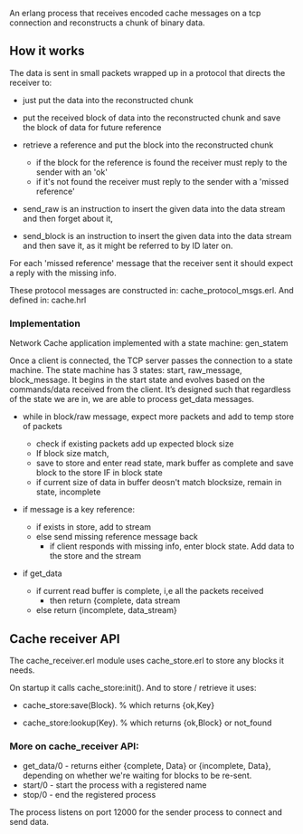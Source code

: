 An erlang process that receives encoded cache messages on a tcp connection and reconstructs a chunk of binary data.

## How it works

The data is sent in small packets wrapped up in a protocol that directs the receiver to:

- just put the data into the reconstructed chunk
- put the received block of data into the reconstructed chunk and save the block of data for future reference
- retrieve a reference and put the block into the reconstructed chunk
  - if the block for the reference is found the receiver must reply to the sender with an 'ok'
  - if it's not found the receiver must reply to the sender with a 'missed reference'

- send_raw is an instruction to insert the given data into the data stream and then forget about it,
- send_block is an instruction to insert the given data into the data stream and then save it, as it might be referred to by ID later on.

For each 'missed reference' message that the receiver sent it should expect a reply with the missing info.

These protocol messages are constructed in: cache_protocol_msgs.erl. And defined in: cache.hrl

### Implementation

Network Cache application implemented with a state machine: gen_statem

Once a client is connected, the TCP server passes the connection to a state machine. The state machine has 3 states: start, raw_message, block_message. It begins in the start state and evolves based on the commands/data received from the client. It’s designed such that regardless of the state we are in, we are able to process get_data messages.

* while in block/raw message, expect more packets and add to temp store of packets
    * check if existing packets add up expected block size
    *   If block size match,
    *  save to store and enter read state, mark buffer as complete and save block to the store IF in block state
    * if current size of data in buffer deosn't match blocksize, remain in state, incomplete

* if message is a key reference:
    * if exists in store, add to stream
    * else send missing reference message back
        * if client responds with missing info, enter block state. Add data to the store and the stream

* if get_data
    * if current read buffer is complete, i,e all the packets received
        * then return {complete, data stream
    * else return {incomplete, data_stream}



## Cache receiver API

The cache_receiver.erl module uses cache_store.erl to store any blocks it needs.

On startup it calls cache_store:init(). And to store / retrieve it uses:

* cache_store:save(Block). % which returns {ok,Key}

* cache_store:lookup(Key). % which returns {ok,Block} or not_found

### More on cache_receiver API:

* get_data/0 - returns either {complete, Data} or {incomplete, Data},
             depending on whether we're waiting for blocks to be re-sent.
* start/0 - start the process with a registered name
* stop/0 - end the registered process

The process listens on port 12000 for the sender process to connect and send data.

